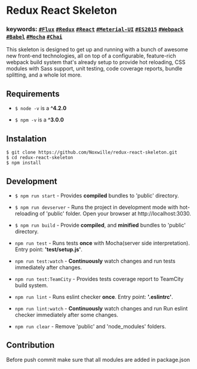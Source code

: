 # Redux React Skeleton
### keywords: [`#Flux`](https://facebook.github.io/flux/) [`#Redux`](https://github.com/rackt/redux) [`#React`](https://facebook.github.io/react/) [`#Meterial-UI`](http://www.material-ui.com/) [`#ES2015`](http://www.ecma-international.org/ecma-262/6.0/) [`#Webpack`](https://webpack.github.io) [`#Babel`](https://babeljs.io) [`#Mocha`](https://mochajs.org) [`#Chai`](http://chaijs.com)
This skeleton is designed to get up and running with a bunch of awesome new front-end technologies, all on top of a configurable, feature-rich webpack build system that's already setup to provide hot reloading, CSS modules with Sass support, unit testing, code coverage reports, bundle splitting, and a whole lot more.

## Requirements
- ``` $ node -v ``` is a **^4.2.0**

- ``` $ npm -v ``` is a **^3.0.0**


## Instalation
```
$ git clone https://github.com/Noxwille/redux-react-skeleton.git
$ cd redux-react-skeleton
$ npm install 
```


## Development
- ``` $ npm run start ``` - Provides **compiled** bundles to 'public' directory.

- ``` $ npm run devserver ``` - Runs the project in development mode with hot-reloading of 'public' folder. Open your browser at http://localhost:3030.

- ``` $ npm run build ``` - Provide **compiled**, and **minified** bundles to 'public' directory.

- ``` npm run test ``` - Runs tests **once** with Mocha(server side interpretation). Entry point: **'test/setup.js'**.  

- ``` npm run test:watch ``` - **Continuously** watch changes and run tests immediately after changes. 


- ``` npm run test:TeamCity ``` - Provides tests coverage report to TeamCity build system. 


- ``` npm run lint ``` - Runs eslint checker **once**. Entry point: **'.eslintrc'**.  

- ``` npm run lint:watch ``` - **Continuously** watch changes and run Run eslint checker immediately after some changes. 

- ``` npm run clear ``` - Remove 'public' and 'node_modules' folders. 



## Contribution
Before push commit make sure that all modules are added in package.json
